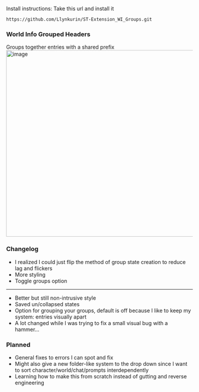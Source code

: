 Install instructions: Take this url and install it

```
https://github.com/Llynkurin/ST-Extension_WI_Groups.git
```
### World Info Grouped Headers
Groups together entries with a shared prefix
<img width="884" height="504" alt="image" src="https://github.com/user-attachments/assets/8740ce59-67ab-44d3-8f26-16ee73c1b440" />

### Changelog
- I realized I could just flip the method of group state creation to reduce lag and flickers
- More styling 
- Toggle groups option
***
- Better but still non-intrusive style
- Saved un/collapsed states
- Option for grouping your groups, default is off because I like to keep my system: entries visually apart
- A lot changed while I was trying to fix a small visual bug with a hammer...

### Planned
- General fixes to errors I can spot and fix
- Might also give a new folder-like system to the drop down since I want to sort character/world/chat/prompts interdependently
- Learning how to make this from scratch instead of gutting and reverse engineering 
